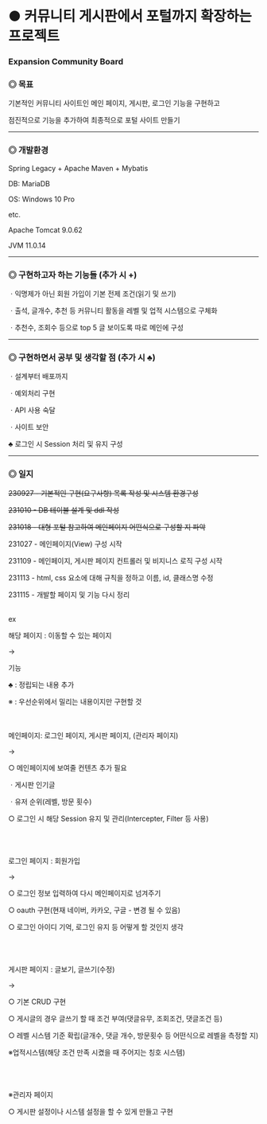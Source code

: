 # ● 커뮤니티 게시판에서 포털까지 확장하는 프로젝트

### Expansion Community Board

### ◎ 목표
기본적인 커뮤니티 사이트인 메인 페이지, 게시판, 로그인 기능을 구현하고 

점진적으로 기능을 추가하여 최종적으로 포털 사이트 만들기

---
### ◎ 개발환경
Spring Legacy + Apache Maven + Mybatis

DB: MariaDB

OS: Windows 10 Pro

etc.

Apache Tomcat 9.0.62

JVM 11.0.14

---


### ◎ 구현하고자 하는 기능들 (추가 시 +)
ㆍ익명제가 아닌 회원 가입이 기본 전제 조건(읽기 및 쓰기)

ㆍ출석, 글개수, 추천 등 커뮤니티 활동을 레벨 및 업적 시스템으로 구체화

ㆍ추천수, 조회수 등으로 top 5 글 보이도록 따로 메인에 구성


---


### ◎ 구현하면서 공부 및 생각할 점 (추가 시 ♣)
ㆍ설계부터 배포까지

ㆍ예외처리 구현

ㆍAPI 사용 숙달

ㆍ사이트 보안

♣ 로그인 시 Session 처리 및 유지 구성

---

### ◎ 일지
~~230927 - 기본적인 구현(요구사항) 목록 작성 및 시스템 환경구성~~

~~231010 - DB 테이블 설계 및 ddl 작성~~

~~231018 - 대형 포털 참고하여 메인페이지 어떤식으로 구성할 지 파악~~

231027 - 메인페이지(View) 구성 시작

231109 - 메인페이지, 게시판 페이지 컨트롤러 및 비지니스 로직 구성 시작

231113 - html, css 요소에 대해 규칙을 정하고 이름, id, 클래스명 수정

231115 - 개발할 페이지 및 기능 다시 정리

<br>
ex

해당 페이지 : 이동할 수 있는 페이지

→ 

기능

♣ : 정립되는 내용 추가

※ : 우선순위에서 밀리는 내용이지만 구현할 것


<br><br>
메인페이지: 로그인 페이지, 게시판 페이지, (관리자 페이지)

→ 

○ 메인페이지에 보여줄 컨텐츠 추가 필요

ㆍ게시판 인기글

ㆍ유저 순위(레벨, 방문 횟수)

○ 로그인 시 해당 Session 유지 및 관리(Intercepter, Filter 등 사용)



<br><br><br>
로그인 페이지 : 회원가입

→ 

○ 로그인 정보 입력하여 다시 메인페이지로 넘겨주기

○ oauth 구현(현재 네이버, 카카오, 구글 - 변경 될 수 있음)

○ 로그인 아이디 기억, 로그인 유지 등 어떻게 할 것인지 생각



<br><br><br>
게시판 페이지 : 글보기, 글쓰기(수정)

→ 

○ 기본 CRUD 구현

○ 게시글의 경우 글쓰기 할 때 조건 부여(댓글유무, 조회조건, 댓글조건 등)

○ 레벨 시스템 기준 확립(글개수, 댓글 개수, 방문횟수 등 어떤식으로 레벨을 측정할 지)

※업적시스템(해당 조건 만족 시켰을 때 주어지는 칭호 시스템)


<br><br><br>
※관리자 페이지

○ 게시판 설정이나 시스템 설정을 할 수 있게 만들고 구현
